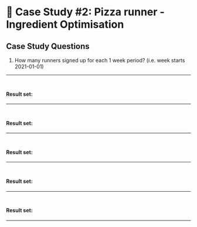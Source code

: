 # :pizza: Case Study #2: Pizza runner - Ingredient Optimisation

## Case Study Questions

1. How many runners signed up for each 1 week period? (i.e. week starts 2021-01-01)


***

###  

```sql

``` 
	
#### Result set:

***

###  

```sql

``` 
	
#### Result set:

***

###  

```sql

``` 
	
#### Result set:

***

###  

```sql

``` 
	
#### Result set:

***

###  

```sql

``` 
	
#### Result set:

***

